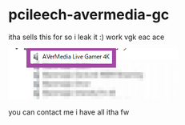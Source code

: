 # pcileech-avermedia-gc
itha sells this for so i leak it :) work vgk eac ace

![lekaed](https://github.com/ScriptSchmiedDE/pcileech-avermedia-gc/blob/main/leak_itha_capture_card.png)

you can contact me i have all itha fw
